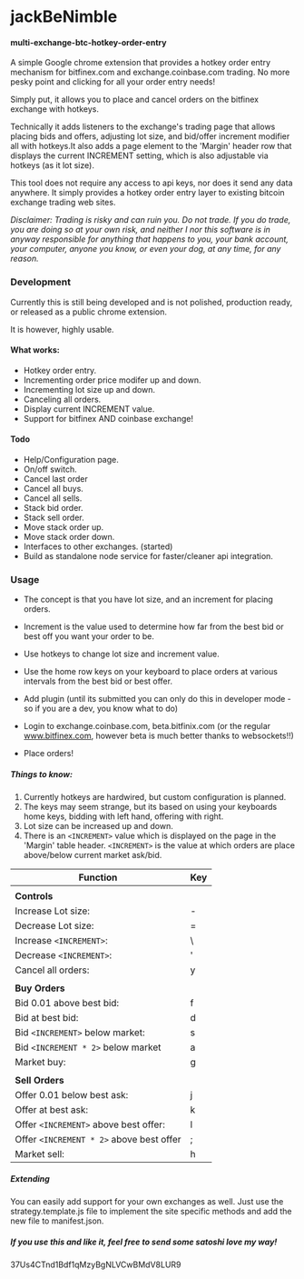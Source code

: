 # jackBeNimble 
#### multi-exchange-btc-hotkey-order-entry

A simple Google chrome extension that provides a hotkey order entry mechanism for bitfinex.com and exchange.coinbase.com trading. No more pesky point and clicking for all your order entry needs!

Simply put, it allows you to place and cancel orders on the bitfinex exchange with hotkeys.

Technically it adds listeners to the exchange's trading page that allows placing bids and offers, adjusting lot size, and bid/offer increment modifier all with hotkeys.It also adds a page element to the 'Margin' header row that displays the current INCREMENT setting, which is also adjustable via hotkeys (as it lot size).

This tool does not require any access to api keys, nor does it send any data anywhere. It simply provides a hotkey order entry layer to existing bitcoin exchange trading web sites.

*Disclaimer: Trading is risky and can ruin you. Do not trade. If you do trade, you are doing so at your own risk, and neither I nor this software is in anyway responsible for anything that happens to you, your bank account, your computer, anyone you know, or even your dog,  at any time, for any reason.*

### Development

Currently this is still being developed and is not polished, production ready, or released as a public chrome extension.

It is however, highly usable.

#### What works:
- Hotkey order entry.
- Incrementing order price modifer up and down.
- Incrementing lot size up and down.
- Canceling all orders.
- Display current INCREMENT value.
- Support for bitfinex AND coinbase exchange!

#### Todo
- Help/Configuration page.
- On/off switch.
- Cancel last order
- Cancel all buys.
- Cancel all sells.
- Stack bid order.
- Stack sell order.
- Move stack order up.
- Move stack order down.
- Interfaces to other exchanges. (started)
- Build as standalone node service for faster/cleaner api integration.

### Usage

- The concept is that you have lot size, and an increment for placing orders. 
- Increment is the value used to determine how far from the best bid or best off you want your order to be. 
- Use hotkeys to change lot size and increment value.
- Use the home row keys on your keyboard to place orders at various intervals from the best bid or best offer.


- Add plugin (until its submitted you can only do this in developer mode - so if you are a dev, you know what to do)
- Login to exchange.coinbase.com, beta.bitfinix.com (or the regular www.bitfinex.com, however beta is much better thanks to websockets!!)
- Place orders!

##### Things to know:
1. Currently hotkeys are hardwired, but custom configuration is planned.
2. The keys may seem strange, but its based on using your keyboards home keys, bidding with left hand, offering with right.
3. Lot size can be increased up and down.
4. There is an `<INCREMENT>` value which is displayed on the page in the 'Margin' table header. `<INCREMENT>` is the value at which orders are place above/below current market ask/bid.

| Function | Key |
| --------|----------|
|    |
| **Controls** |
| Increase Lot size: | - |
| Decrease Lot size: | = |
| Increase `<INCREMENT>`: | \ |
| Decrease `<INCREMENT>`: | ' |
| Cancel all orders: | y |
|    |
| **Buy Orders** | 
| Bid 0.01 above best bid: | f |
| Bid at best bid: | d |
| Bid `<INCREMENT>` below market: | s | 
| Bid `<INCREMENT * 2>` below market | a |
| Market buy: | g |
|    |
| **Sell Orders** |
| Offer 0.01 below best ask: | j |
| Offer at best ask: | k |
| Offer `<INCREMENT>` above best offer: | l | 
| Offer `<INCREMENT * 2>` above best offer| ; |
| Market sell: | h |

##### Extending 
  You can easily add support for your own exchanges as well.
  Just use the strategy.template.js file to implement the site specific methods and add the new file to manifest.json.

##### If you use this and like it, feel free to send some satoshi love my way!
37Us4CTnd1Bdf1qMzyBgNLVCwBMdV8LUR9
